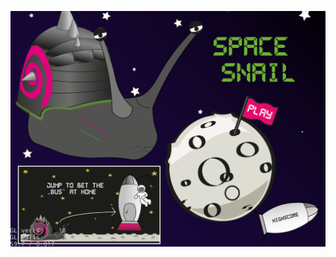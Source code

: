![](https://raw.githubusercontent.com/ramboldio/snails/master/AbgabeRes/screenshots/start_scene.png)
